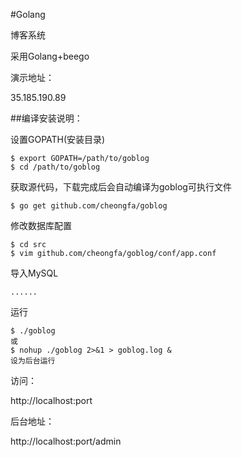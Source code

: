 #Golang

博客系统

采用Golang+beego

演示地址：

35.185.190.89

##编译安装说明：

设置GOPATH(安装目录)

	$ export GOPATH=/path/to/goblog
	$ cd /path/to/goblog

获取源代码，下载完成后会自动编译为goblog可执行文件
	
	$ go get github.com/cheongfa/goblog

修改数据库配置
	
	$ cd src
	$ vim github.com/cheongfa/goblog/conf/app.conf

导入MySQL

	......

运行
	
	$ ./goblog
	或
	$ nohup ./goblog 2>&1 > goblog.log &
	设为后台运行

访问： 

http://localhost:port

后台地址：

http://localhost:port/admin


